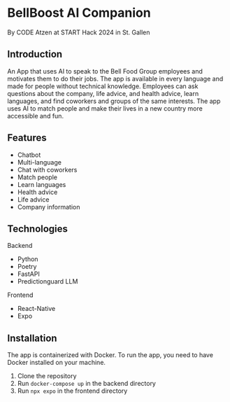 # BellBoost Al Companion
By CODE Atzen at START Hack 2024 in St. Gallen

## Introduction
An App that uses AI to speak to the Bell Food Group employees and motivates them to do their jobs. The app is available in every language and made for people without technical knowledge. 
Employees can ask questions about the company, life advice, and health advice, learn languages, and find coworkers and groups of the same interests. 
The app uses AI to match people and make their lives in a new country more accessible and fun. 

## Features
- Chatbot
- Multi-language
- Chat with coworkers
- Match people
- Learn languages
- Health advice
- Life advice
- Company information

## Technologies
Backend
- Python
- Poetry
- FastAPI
- Predictionguard LLM

Frontend
- React-Native
- Expo

## Installation
The app is containerized with Docker. To run the app, you need to have Docker installed on your machine.

1. Clone the repository
2. Run `docker-compose up` in the backend directory
3. Run `npx expo` in the frontend directory